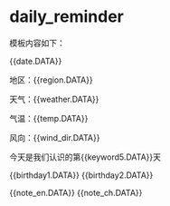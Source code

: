 # daily_reminder

模板内容如下：

{{date.DATA}} 

地区：{{region.DATA}} 

天气：{{weather.DATA}} 

气温：{{temp.DATA}} 

风向：{{wind_dir.DATA}} 

今天是我们认识的第{{keyword5.DATA}}天

{{birthday1.DATA}} 
{{birthday2.DATA}}


{{note_en.DATA}} 
{{note_ch.DATA}}


